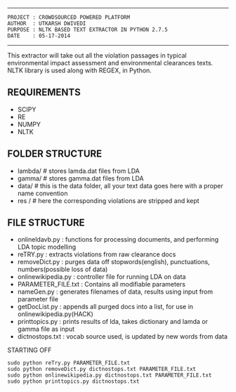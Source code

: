 ****************************************************************************
	PROJECT : CROWDSOURCED POWERED PLATFORM  
	AUTHOR  : UTKARSH DWIVEDI  
	PURPOSE : NLTK BASED TEXT EXTRACTOR IN PYTHON 2.7.5  
	DATE    : 05-17-2014  
****************************************************************************

This extractor will take out all the violation passages in typical environmental impact assessment 
and environmental clearances texts.  
NLTK library is used along with REGEX, in Python.  

## REQUIREMENTS

 - SCIPY  
 - RE  
 - NUMPY  
 - NLTK  

## FOLDER STRUCTURE

 - lambda/		# stores lamda.dat files from LDA  
 - gamma/		# stores gamma.dat files from LDA  
 - data/		# this is the data folder, all your text data goes here with a proper name convention  
 - res /		# here the corresponding violations are stripped and kept  

## FILE STRUCTURE

 - onlineldavb.py 		:	functions for processing documents, and performing LDA topic modelling  
 - reTRY.py 	   		:	extracts violations from raw clearance docs  
 - removeDict.py 		:	purges data off stopwords(english), punctuations, numbers(possible loss of data)   
 - onlinewikipedia.py  :	controller file for running LDA on data  
 - PARAMETER_FILE.txt 	:	Contains all modifiable parameters  
 - nameGen.py 			:	generates filenames of data, results using input from parameter file  
 - getDocList.py 		:	appends all purged docs into a list, for use in onlinewikipedia.py(HACK)  
 - printtopics.py 		:	prints results of lda, takes dictionary and lamda or gamma file as input  
 - dictnostops.txt 	: 	vocab source used, is updated by new words from data  

 STARTING OFF  
 
```
sudo python reTry.py PARAMETER_FILE.txt  
sudo python removeDict.py dictnostops.txt PARAMETER_FILE.txt  
sudo python onlinewikipedia.py dictnostops.txt PARAMETER_FILE.txt  
sudo python printtopics.py dictnostops.txt  
```